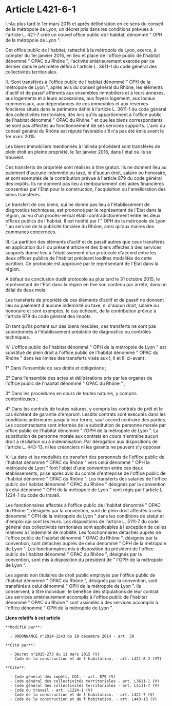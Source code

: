 # Article L421-6-1

I.-Au plus tard le 1er mars 2015 et après délibération en ce sens du conseil de la métropole de Lyon, un décret pris dans les
conditions prévues à l'article L. 421-7 crée un nouvel office public de l'habitat, dénommé " OPH de la métropole de Lyon ". 

Cet office public de l'habitat, rattaché à la métropole de Lyon, exerce, à compter du 1er janvier 2016, en lieu et place de
l'office public de l'habitat dénommé " OPAC du Rhône ", l'activité antérieurement exercée par ce dernier dans le périmètre
défini à l'article L. 3611-1 du code général des collectivités territoriales. 

II.-Sont transférés à l'office public de l'habitat dénommé " OPH de la métropole de Lyon ", après avis du conseil général du
Rhône, les éléments d'actif et de passif afférents aux ensembles immobiliers et à leurs annexes, aux logements et à leurs
accessoires, aux foyers logement, aux locaux commerciaux, aux dépendances de ces immeubles et aux réserves foncières situés
dans le périmètre défini à l'article L. 3611-1 du code général des collectivités territoriales, dès lors qu'ils appartiennent
à l'office public de l'habitat dénommé " OPAC du Rhône " et que les biens correspondants ne sont pas affectés au
fonctionnement de ses services supports. L'avis du conseil général du Rhône est réputé favorable s'il n'a pas été émis avant
le 1er mars 2015. 

Les biens immobiliers mentionnés à l'alinéa précédent sont transférés de plein droit en pleine propriété, le 1er janvier
2016, dans l'état où ils se trouvent. 

Ces transferts de propriété sont réalisés à titre gratuit. Ils ne donnent lieu au paiement d'aucune indemnité ou taxe, ni
d'aucun droit, salaire ou honoraire, et sont exemptés de la contribution prévue à l'article 879 du code général des impôts.
Ils ne donnent pas lieu à remboursement des aides financières consenties par l'Etat pour la construction, l'acquisition ou
l'amélioration des biens transférés. 

Le transfert de ces biens, qui ne donne pas lieu à l'établissement de diagnostics techniques, est prononcé par le
représentant de l'Etat dans la région, au vu d'un procès-verbal établi contradictoirement entre les deux offices publics de
l'habitat. Il est notifié par l'" OPH de la métropole de Lyon " au service de la publicité foncière du Rhône, ainsi qu'aux
maires des communes concernées. 

III.-La partition des éléments d'actif et de passif autres que ceux transférés en application du II du présent article et des
biens affectés à des services supports donne lieu à l'établissement d'un protocole d'accord entre les deux offices publics de
l'habitat précisant lesdites modalités de cette partition. Ce protocole est approuvé par le représentant de l'Etat dans la
région. 

A défaut de conclusion dudit protocole au plus tard le 31 octobre 2015, le représentant de l'Etat dans la région en fixe son
contenu par arrêté, dans un délai de deux mois. 

Les transferts de propriété de ces éléments d'actif et de passif ne donnent lieu au paiement d'aucune indemnité ou taxe, ni
d'aucun droit, salaire ou honoraire et sont exemptés, le cas échéant, de la contribution prévue à l'article 879 du code
général des impôts. 

En tant qu'ils portent sur des biens meubles, ces transferts ne sont pas subordonnés à l'établissement préalable de
diagnostics ou contrôles techniques. 

IV-L'office public de l'habitat dénommé " OPH de la métropole de Lyon " est substitué de plein droit à l'office public de
l'habitat dénommé " OPAC du Rhône " dans les limites des transferts visés aux I, II et III ci-avant : 

1° Dans l'ensemble de ses droits et obligations ; 

2° Dans l'ensemble des actes et délibérations pris par les organes de l'office public de l'habitat dénommé " OPAC du Rhône
" ; 

3° Dans les procédures en cours de toutes natures, y compris contentieuses ; 

4° Dans les contrats de toutes natures, y compris les contrats de prêt et le cas échéant de garantie d'emprunt. Lesdits
contrats sont exécutés dans les conditions antérieures jusqu'à leur terme, sauf accord contraire des parties. Les
cocontractants sont informés de la substitution de personne morale par office public de l'habitat dénommé " l'OPH de la
métropole de Lyon ". La substitution de personne morale aux contrats en cours n'entraîne aucun droit à résiliation ou à
indemnisation. Par dérogation aux dispositions de l'article L. 443-13, ni les créanciers ni les garants ne peuvent s'y
opposer. 

V.-La date et les modalités de transfert des personnels de l'office public de l'habitat dénommé " OPAC du Rhône " vers celui
dénommé " OPH la métropole de Lyon " font l'objet d'une convention entre ces deux établissements, prise après avis du comité
d'entreprise de l'office public de l'habitat dénommé " OPAC du Rhône ". Les transferts des salariés de l'office public de
l'habitat dénommé " OPAC du Rhône " désignés par la convention à celui dénommé " OPH de la métropole de Lyon " sont régis par
l'article L. 1224-1 du code du travail. 

Les fonctionnaires affectés à l'office public de l'habitat dénommé " OPAC du Rhône ", désignés par la convention, sont de
plein droit affectés à celui dénommé " OPH de la métropole de Lyon " dans les conditions de statut et d'emploi qui sont les
leurs. Les dispositions de l'article L. 5111-7 du code général des collectivités territoriales sont applicables à l'exception
de celles relatives à l'indemnité de mobilité. Les fonctionnaires détachés auprès de l'office public de l'habitat dénommé "
OPAC du Rhône ", désignés par la convention, sont détachés auprès de celui dénommé " OPH de la métropole de Lyon ". Les
fonctionnaires mis à disposition du président de l'office public de l'habitat dénommé " OPAC du Rhône ", désignés par la
convention, sont mis à disposition du président de " l'OPH de la métropole de Lyon ". 

Les agents non titulaires de droit public employés par l'office public de l'habitat dénommé " OPAC du Rhône ", désignés par
la convention, sont transférés à celui dénommé " OPH de la métropole de Lyon ". Ils conservent, à titre individuel, le
bénéfice des stipulations de leur contrat. Les services antérieurement accomplis à l'office public de l'habitat dénommé "
OPAC du Rhône " sont assimilés à des services accomplis à l'office dénommé " OPH de la métropole de Lyon ".

**Liens relatifs à cet article**

	**Modifié par**:

	  - ORDONNANCE n°2014-1543 du 19 décembre 2014 - art. 38

	**Cité par**:

	  - Décret n°2015-273 du 11 mars 2015 (V)
	  - Code de la construction et de l'habitation. - art. L421-8-2 (VT)

	**Cite**:

	  - Code général des impôts, CGI. - art. 879 (V)
	  - Code général des collectivités territoriales - art. L3611-1 (V)
	  - Code général des collectivités territoriales - art. L5111-7 (V)
	  - Code du travail - art. L1224-1 (V)
	  - Code de la construction et de l'habitation. - art. L421-7 (V)
	  - Code de la construction et de l'habitation. - art. L443-13 (V)
